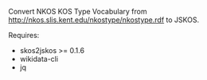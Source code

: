 Convert NKOS KOS Type Vocabulary from <http://nkos.slis.kent.edu/nkostype/nkostype.rdf> to JSKOS.

Requires: 

* skos2jskos >= 0.1.6
* wikidata-cli
* jq
